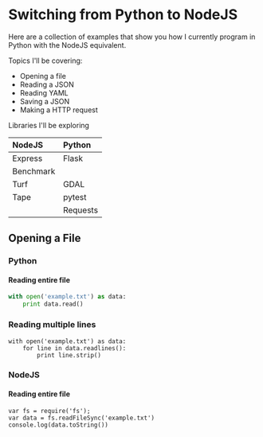 # Switching from Python to NodeJS

Here are a collection of examples that show you how I currently program in Python with the NodeJS equivalent.

Topics I'll be covering:

- Opening a file
- Reading a JSON
- Reading YAML
- Saving a JSON
- Making a HTTP request

Libraries I'll be exploring

| NodeJS      | Python    |
|:------------|:----------|
| Express     | Flask     |
| Benchmark   |           |
| Turf        | GDAL      |
| Tape        | pytest    |
|             | Requests  |

## Opening a File

### Python
#### Reading entire file
```python
with open('example.txt') as data:
    print data.read()
```

### Reading multiple lines
```
with open('example.txt') as data:
    for line in data.readlines():
        print line.strip()
```

### NodeJS
#### Reading entire file
```nodejs
var fs = require('fs');
var data = fs.readFileSync('example.txt')
console.log(data.toString())
```
